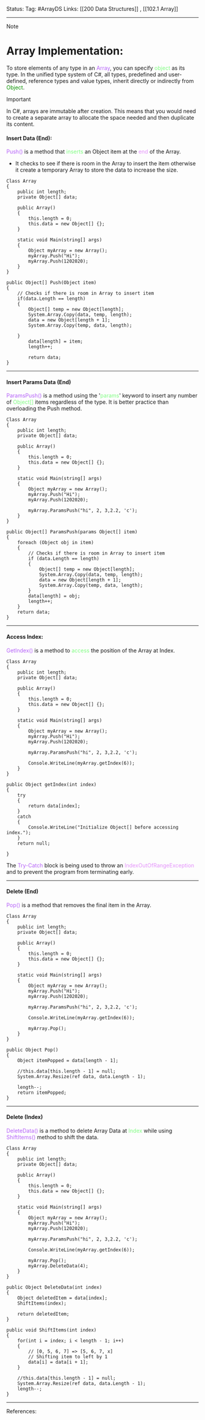 Status: 
Tag: #ArrayDS
Links: [[200 Data Structures]] , [[102.1 Array]]

---
> [!note] 
>  # Array Implementation:

To store elements of any type in an <font style="color:#b562f9">Array</font>, you can specify <font style="color:#81fd83">object</font> as its type. In the unified type system of C#, all types, predefined and user-defined, reference types and value types, inherit directly or indirectly from <font style="color:#0b9301">Object</font>.

> [!important] 
> In C#, arrays are immutable after creation. This means that you would need to create a separate array to allocate the space needed and then duplicate its content.

#### Insert Data (End):

<font style="color:#b562f9">Push() </font>is a method that <font style="color:#81fd83">inserts</font> an Object item at the <font style="color:#e493fb">end</font> of the Array. 
- It checks to see if there is room in the Array to insert the item otherwise it create a temporary Array to store the data to increase the size.

``` run-csharp
Class Array 
{
	public int length;
	private Object[] data;

	public Array()
	{
		this.length = 0;
		this.data = new Object[] {};
	}

	static void Main(string[] args)
	{
		Object myArray = new Array();
		myArray.Push("Hi");
	    myArray.Push(1202020);
	}
}
```

``` run-csharp
public Object[] Push(Object item)
{
    // Checks if there is room in Array to insert item
    if(data.Length == length)
    {
        Object[] temp = new Object[length];        
        System.Array.Copy(data, temp, length);     
        data = new Object[length + 1];              
        System.Array.Copy(temp, data, length);     
                
    }
        data[length] = item;
        length++;

        return data;
}
```

---

#### Insert Params Data (End)  
<font style="color:#b562f9">ParamsPush() </font>is a method using the '<font style="color:#81fd83">params</font>' keyword to insert any number of <font style="color:#81fd83">Object[]</font> items regardless of the type.  It is better practice than overloading the Push method.

``` run-csharp
Class Array 
{
	public int length;
	private Object[] data;

	public Array()
	{
		this.length = 0;
		this.data = new Object[] {};
	}
	
	static void Main(string[] args)
	{
		Object myArray = new Array();
		myArray.Push("Hi");
	    myArray.Push(1202020);
	            
	    myArray.ParamsPush("hi", 2, 3,2.2, 'c');
	}
}
```

``` run-csharp
public Object[] ParamsPush(params Object[] item)
{
    foreach (Object obj in item)
    {
		// Checks if there is room in Array to insert item
	    if (data.Length == length)
	    {
		    Object[] temp = new Object[length];
		    System.Array.Copy(data, temp, length);
			data = new Object[length + 1];
			System.Array.Copy(temp, data, length);
		}
		data[length] = obj;
		length++;
	}
	return data;
}
```

---

#### Access Index:
<font style="color:#b562f9">GetIndex()</font> is a method to <font style="color:#81fd83">access</font> the position of the Array at Index.

``` run-csharp
Class Array 
{
	public int length;
	private Object[] data;

	public Array()
	{
		this.length = 0;
		this.data = new Object[] {};
	}

	static void Main(string[] args)
	{
		Object myArray = new Array();
		myArray.Push("Hi");
        myArray.Push(1202020);
            
        myArray.ParamsPush("hi", 2, 3,2.2, 'c');

        Console.WriteLine(myArray.getIndex(6));
    }
}
```

``` run-csharp
public Object getIndex(int index)
{
    try
    {
        return data[index];
    }
	catch
    {
	    Console.WriteLine("Initialize Object[] before accessing index.");
    } 
    return null;
            
}
```

The <font style="color:#b562f9">Try-Catch</font> block is being used to throw an <font style="color:#e493fb">IndexOutOfRangeException</font> and to prevent the program from terminating early. 

---

#### Delete (End)

<font style="color:#b562f9">Pop()</font> is a method that removes the final item in the Array.

``` run-csharp
Class Array 
{
	public int length;
	private Object[] data;

	public Array()
	{
		this.length = 0;
		this.data = new Object[] {};
	}

	static void Main(string[] args)
	{
		Object myArray = new Array();
		myArray.Push("Hi");
        myArray.Push(1202020);
            
        myArray.ParamsPush("hi", 2, 3,2.2, 'c');

        Console.WriteLine(myArray.getIndex(6));

        myArray.Pop();
    }
}
```

``` run-csharp
public Object Pop()
{
	Object itemPopped = data[length - 1];
	
	//this.data[this.length - 1] = null;
	System.Array.Resize(ref data, data.Length - 1);
	
	length--;
	return itemPopped;
}
```

---
#### Delete (Index)

<font style="color:#b562f9">DeleteData()</font> is a method to delete Array Data at <font style="color:#81fd83">Index</font> while using <font style="color:#b562f9">ShiftItems()</font> method to shift the data.

``` run-csharp
Class Array 
{
	public int length;
	private Object[] data;

	public Array()
	{
		this.length = 0;
		this.data = new Object[] {};
	}

	static void Main(string[] args)
	{
		Object myArray = new Array();
		myArray.Push("Hi");
        myArray.Push(1202020);
            
        myArray.ParamsPush("hi", 2, 3,2.2, 'c');

        Console.WriteLine(myArray.getIndex(6));

        myArray.Pop();
		myArray.DeleteData(4);
	}
}
```

``` run-csharp
public Object DeleteData(int index)
{
    Object deletedItem = data[index];
    ShiftItems(index);

    return deletedItem;
}
```

``` run-csharp
public void ShiftItems(int index)
{
    for(int i = index; i < length - 1; i++)
    {
        // [0, 5, 6, 7] => [5, 6, 7, x]
        // Shifting item to left by 1
        data[i] = data[i + 1];
    }
    
    //this.data[this.length - 1] = null;
    System.Array.Resize(ref data, data.Length - 1);
    length--;
}
```

---
References: 